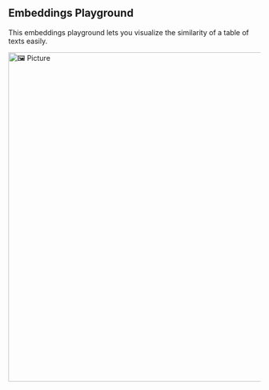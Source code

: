 ## Embeddings Playground

This embeddings playground lets you visualize the similarity of a table of texts easily.

<img width="658" alt="🖼  Picture" src="https://github.com/PreternaturalAI/Cookbook/assets/5306992/66673fd3-b242-4269-9ba2-0f4968154269">
